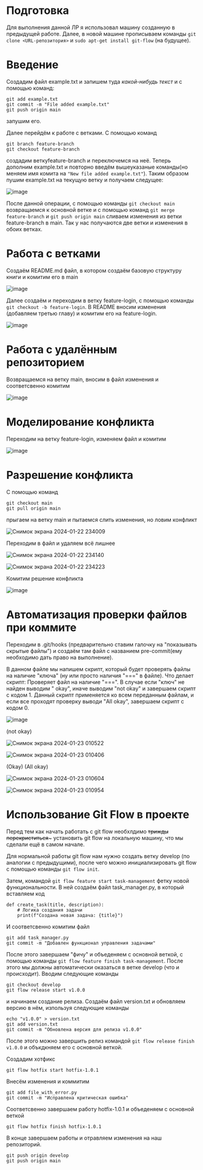 # Подготовка

Для выполнения данной ЛР я использовал машину созданную в предыдущей работе. 
Далее, в новой машине прописываем команды `git clone <URL-репозитория>` и `sudo apt-get install git-flow` (на будущее).

# Введение

Создадим файл example.txt и запишем туда _какой-нибудь текст_ и с помощью команд:

```
git add example.txt
git commit -m "File added example.txt"
git push origin main
```

запушим его. 

Далее перейдём к работе с ветками. С помощью команд 

```
git branch feature-branch
git checkout feature-branch
```

создадим веткуfeature-branch и переключемся на неё. Теперь дополним example.txt и повторно введём вышеуказаные команды(но меняем имя комита на `"New file added example.txt"`). Таким образом пушим example.txt на текущую ветку и получаем следущее:

![image](https://github.com/Nirolok/-_5/assets/40453222/a9772817-9683-4f82-9444-ada0ed3e4758)


После данной операции, с помощью команды `git checkout main` возвращаемся к  основной ветке и с помощью команд `git merge feature-branch` и `git push origin main` сливаем изменения из ветки feature-branch в main. Так у нас получаются две ветки и изменения в обоих ветках.

# Работа с ветками

Создаём README.md файл, в котором создаём базовую структуру книги и комитим его в main

![image](https://github.com/Nirolok/-_5/assets/40453222/47686ce7-a00a-4c5e-a652-0d41a546ae41)


Далее создаём и переходим в ветку feature-login, с помощью команды `git checkout -b feature-login`.
В README вносим изменения (добавляем третью главу) и комитим его на feature-login.

![image](https://github.com/Nirolok/-_5/assets/40453222/b5a36925-71e4-4494-a2c6-dd2207779485)


# Работа с удалённым репозиторием

Возвращаемся на ветку main, вносим в файл изменения и соответсвенно комитим

![image](https://github.com/Nirolok/-_5/assets/40453222/e00b2611-b223-46a6-9faf-966b3b6fdb11)


# Моделирование конфликта

Переходим на ветку feature-login, изменяем файл и комитим 

![image](https://github.com/Nirolok/-_5/assets/40453222/cc7b5777-f733-48c8-b134-70836887775e)


# Разрешение конфликта

С помощью команд

```
git checkout main
git pull origin main
```
прыгаем на ветку main и пытаемся слить изменения, но ловим конфликт

![Снимок экрана 2024-01-22 234009](https://github.com/Nirolok/-_5/assets/40453222/72ff7485-21f2-4223-95b8-8f1e1dd76616)


Переходим в файл и удаляем всё лишнее

![Снимок экрана 2024-01-22 234140](https://github.com/Nirolok/-_5/assets/40453222/c4a867aa-450f-4718-8477-58d81e781c7c)

![Снимок экрана 2024-01-22 234223](https://github.com/Nirolok/-_5/assets/40453222/167cd50b-7fc3-44b8-a6c1-d90045238a92)


Комитим решение конфликта 

![image](https://github.com/Nirolok/-_5/assets/40453222/d903d0fe-e1c1-4c3b-8461-9fe12aa085a9)


# Автоматизация проверки файлов при коммите

Переходим в .git/hooks (предварительно ставим галочку на "показывать скрытые файлы") и создаём там файл с названием pre-commit(ему необходимо дать право на выполнение).

В данном файле мы напишем скрипт, который будет проверять файлы на наличие "ключа" (ну или просто наличия "===" в файле).
Что делает скрипт:
Проверяет файл на наличие "===". В случае если "ключ" не найден выводим " okay", иначе выводим "not okay" и завершаем скрипт с кодом 1. Данный скрипт применяется ко всем переданным файлам, и если все проходят проверку выводи "All okay", завершаем скрипт с кодом 0.

![image](https://github.com/Nirolok/-_5/assets/40453222/86d60266-3d43-49ee-9f5a-8f38ce98b8a5)

(not okay)

![Снимок экрана 2024-01-23 010522](https://github.com/Nirolok/-_5/assets/40453222/fb27bca3-d1bf-48bd-ba3a-868e76d5808f)


![Снимок экрана 2024-01-23 010406](https://github.com/Nirolok/-_5/assets/40453222/2ac9dcb6-e627-4489-8d70-db5110cedcf4)

(Okay)
(All okay)

![Снимок экрана 2024-01-23 010604](https://github.com/Nirolok/-_5/assets/40453222/8abbeb0b-bbc9-445a-aedd-296684f67712)

![Снимок экрана 2024-01-23 010954](https://github.com/Nirolok/-_5/assets/40453222/6c8ec14e-753c-480b-9f7d-98a24f1c7e94)





# Использование Git Flow в проекте 

Перед тем как начать работать с git flow необхлдимо ~~трижды перекриститься~~~ установить git flow на локальную машину, что мы сделали ещё в самом начале.

Для нормальной работы git flow нам нужно создать ветку develop (по аналогии с предыдущими), после чего можно инициализировать git flow с помощью команды `git flow init`.

Затем, командой `git flow feature start task-management` фетку новой функциональности. В ней создаём файл task_manager.py, в который вставляем код

~~~
def create_task(title, description):
    # Логика создания задачи
    print(f"Создана новая задача: {title}")
~~~

И соответсвенно комитим файл

~~~
git add task_manager.py
git commit -m "Добавлен функционал управления задачами"
~~~

После этого завершаем "фичу" и  объеденяем с основной веткой, с помощью команды `git flow feature finish task-management`.
После этого мы должны автоматически оказаться в ветке develop (что и происходит). Вводим следующие команды 

~~~
git checkout develop
git flow release start v1.0.0
~~~

и начинаем создание релиза.
Создаём файл version.txt и обновляем версию в нём, изпользуя следующие команды 

~~~
echo "v1.0.0" > version.txt
git add version.txt
git commit -m "Обновлена версия для релиза v1.0.0"
~~~

После этого можно завершить релиз командой `git flow release finish v1.0.0` и объкдкняем его с основной веткой.

Создадим хотфикс

~~~
git flow hotfix start hotfix-1.0.1
~~~

Внесём изменения и коммитим

~~~
git add file_with_error.py
git commit -m "Исправлена критическая ошибка"
~~~

Соответсвенно завершаем работу hotfix-1.0.1 и объеденяем с основной веткой

~~~
git flow hotfix finish hotfix-1.0.1
~~~

В конце завершаем работы и отравляем изменения на наш репозиторий.

~~~
git push origin develop
git push origin main
~~~
